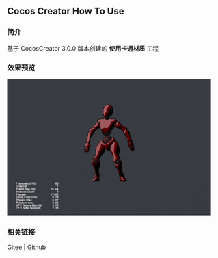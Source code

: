 ## Cocos Creator How To Use

### 简介

基于 CocosCreator 3.0.0 版本创建的 **使用卡通材质** 工程

### 效果预览
![image](../../gif/202203/2022030513.gif)

### 相关链接
[Gitee](https://gitee.com/mirrors_cocos-creator/example-cases/tree/v2.4.3/assets/cases/3d) | [Github](https://github.com/cocos-creator/example-cases/tree/v2.4.3/assets/cases/3d)
